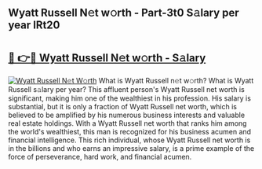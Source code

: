 ## Wyatt Russell N𝚎t w𝚘rth - Part-3t0 S𝚊lary per year IRt20

# <h2><a href="http://gc3dmu.nevu.top/?p=Wyatt+Russell">🔗 👉🔴 Wyatt Russell N𝚎t w𝚘rth - S𝚊lary</a></h2>

[![Wyatt Russell N𝚎t W𝚘rth](https://i.imgur.com/Oavwk0R.jpeg)](http://gc3dmu.nevu.top/?p=Wyatt+Russell)
What is Wyatt Russell n𝚎t w𝚘rth? What is Wyatt Russell s𝚊lary per year?
This affluent person's Wyatt Russell net worth is significant, making him one of the wealthiest in his profession. His salary is substantial, but it is only a fraction of Wyatt Russell net worth, which is believed to be amplified by his numerous business interests and valuable real estate holdings. With a Wyatt Russell net worth that ranks him among the world's wealthiest, this man is recognized for his business acumen and financial intelligence. This rich individual, whose Wyatt Russell net worth is in the billions and who earns an impressive salary, is a prime example of the force of perseverance, hard work, and financial acumen.
